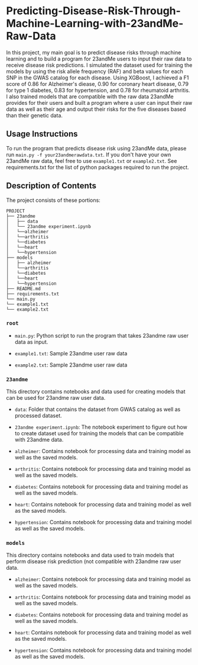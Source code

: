# Predicting-Disease-Risk-Through-Machine-Learning-with-23andMe-Raw-Data

In this project, my main goal is to predict disease risks through machine learning and to build a program for 23andMe users to input their raw data to receive disease risk predictions. I simulated the dataset used for training the models by using the risk allele frequency (RAF) and beta values for each SNP in the GWAS catalog for each disease. Using XGBoost, I achieved a F1 score of 0.86 for Alzheimer's diease, 0.90 for coronary heart disease, 0.79 for type 1 diabetes, 0.83 for hypertension, and 0.78 for rheumatoid arthritis. I also trained models that are compatible with the raw data 23andMe provides for their users and built a program where a user can input their raw data as well as their age and output their risks for the five diseases based than their genetic data. 

## Usage Instructions 

To run the program that predicts disease risk using 23andMe data, please run `main.py -f your23andmerawdata.txt`. If you don't have your own 23andMe raw data, feel free to use  `example1.txt` or `example2.txt`. See requirements.txt for the list of python packages required to run the project. 

## Description of Contents

The project consists of these portions:
```
PROJECT
├── 23andme
│   ├── data
│   └── 23andme experiment.ipynb
│   └──alzheimer
│   └──arthritis
│   └──diabetes
│   └──heart
│   └──hypertension
├── models
│   ├── alzheimer
│   └──arthritis
│   └──diabetes
│   └──heart
│   └──hypertension
├── README.md
├── requirements.txt
└── main.py
└── example1.txt
└── example2.txt
```

### `root`

* `main.py`: Python script to run the program that takes 23andme raw user data as input.

* `example1.txt`: Sample 23andme user raw data

* `example2.txt`: Sample 23andme user raw data

### `23andme`
This directory contains notebooks and data used for creating models that can be used for 23andme raw user data. 

* `data`: Folder that contains the dataset from GWAS catalog as well as processed dataset.

* `23andme experiment.ipynb`: The notebook experiment to figure out how to create dataset used for training the models that can be compatible with 23andme data.

* `alzheimer`: Contains notebook for processing data and training model as well as the saved models.

* `arthritis`: Contains notebook for processing data and training model as well as the saved models.

* `diabetes`: Contains notebook for processing data and training model as well as the saved models.

* `heart`: Contains notebook for processing data and training model as well as the saved models.

* `hypertension`: Contains notebook for processing data and training model as well as the saved models.

### `models`
This directory contains notebooks and data used to train models that perform disease risk prediction (not compatible with 23andme raw user data. 
* `alzheimer`: Contains notebook for processing data and training model as well as the saved models.

* `arthritis`: Contains notebook for processing data and training model as well as the saved models.

* `diabetes`: Contains notebook for processing data and training model as well as the saved models.

* `heart`: Contains notebook for processing data and training model as well as the saved models.

* `hypertension`: Contains notebook for processing data and training model as well as the saved models.


